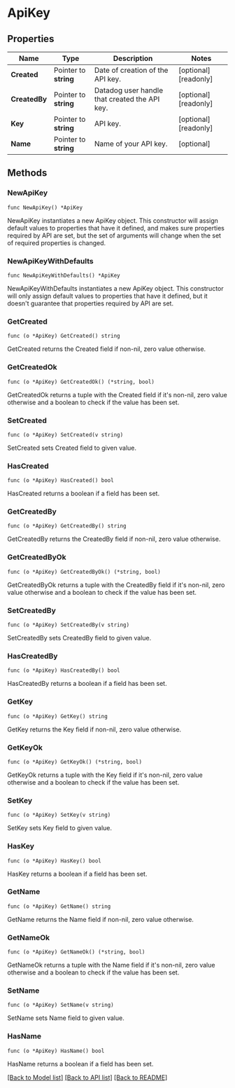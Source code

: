 # ApiKey

## Properties

Name | Type | Description | Notes
---- | ---- | ----------- | ------
**Created** | Pointer to **string** | Date of creation of the API key. | [optional] [readonly] 
**CreatedBy** | Pointer to **string** | Datadog user handle that created the API key. | [optional] [readonly] 
**Key** | Pointer to **string** | API key. | [optional] [readonly] 
**Name** | Pointer to **string** | Name of your API key. | [optional] 

## Methods

### NewApiKey

`func NewApiKey() *ApiKey`

NewApiKey instantiates a new ApiKey object.
This constructor will assign default values to properties that have it defined,
and makes sure properties required by API are set, but the set of arguments
will change when the set of required properties is changed.

### NewApiKeyWithDefaults

`func NewApiKeyWithDefaults() *ApiKey`

NewApiKeyWithDefaults instantiates a new ApiKey object.
This constructor will only assign default values to properties that have it defined,
but it doesn't guarantee that properties required by API are set.

### GetCreated

`func (o *ApiKey) GetCreated() string`

GetCreated returns the Created field if non-nil, zero value otherwise.

### GetCreatedOk

`func (o *ApiKey) GetCreatedOk() (*string, bool)`

GetCreatedOk returns a tuple with the Created field if it's non-nil, zero value otherwise
and a boolean to check if the value has been set.

### SetCreated

`func (o *ApiKey) SetCreated(v string)`

SetCreated sets Created field to given value.

### HasCreated

`func (o *ApiKey) HasCreated() bool`

HasCreated returns a boolean if a field has been set.

### GetCreatedBy

`func (o *ApiKey) GetCreatedBy() string`

GetCreatedBy returns the CreatedBy field if non-nil, zero value otherwise.

### GetCreatedByOk

`func (o *ApiKey) GetCreatedByOk() (*string, bool)`

GetCreatedByOk returns a tuple with the CreatedBy field if it's non-nil, zero value otherwise
and a boolean to check if the value has been set.

### SetCreatedBy

`func (o *ApiKey) SetCreatedBy(v string)`

SetCreatedBy sets CreatedBy field to given value.

### HasCreatedBy

`func (o *ApiKey) HasCreatedBy() bool`

HasCreatedBy returns a boolean if a field has been set.

### GetKey

`func (o *ApiKey) GetKey() string`

GetKey returns the Key field if non-nil, zero value otherwise.

### GetKeyOk

`func (o *ApiKey) GetKeyOk() (*string, bool)`

GetKeyOk returns a tuple with the Key field if it's non-nil, zero value otherwise
and a boolean to check if the value has been set.

### SetKey

`func (o *ApiKey) SetKey(v string)`

SetKey sets Key field to given value.

### HasKey

`func (o *ApiKey) HasKey() bool`

HasKey returns a boolean if a field has been set.

### GetName

`func (o *ApiKey) GetName() string`

GetName returns the Name field if non-nil, zero value otherwise.

### GetNameOk

`func (o *ApiKey) GetNameOk() (*string, bool)`

GetNameOk returns a tuple with the Name field if it's non-nil, zero value otherwise
and a boolean to check if the value has been set.

### SetName

`func (o *ApiKey) SetName(v string)`

SetName sets Name field to given value.

### HasName

`func (o *ApiKey) HasName() bool`

HasName returns a boolean if a field has been set.


[[Back to Model list]](../README.md#documentation-for-models) [[Back to API list]](../README.md#documentation-for-api-endpoints) [[Back to README]](../README.md)



